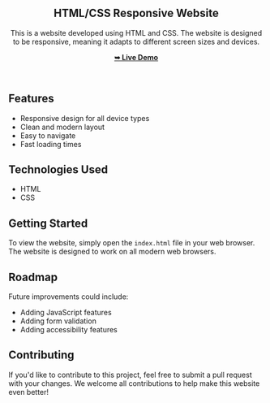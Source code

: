 <div align="center">
    
  <h2 align="center">HTML/CSS Responsive Website</h2>

  This is a website developed using HTML and CSS. The website is designed to be responsive, meaning it adapts to different screen sizes and devices.

  <a href="https://omar-alabyadh.github.io/Html-css-Project-3/"><strong>➥ Live Demo</strong></a>

</div>

<br />

## Features

- Responsive design for all device types
- Clean and modern layout
- Easy to navigate
- Fast loading times

## Technologies Used

- HTML
- CSS

## Getting Started

To view the website, simply open the `index.html` file in your web browser. The website is designed to work on all modern web browsers.

## Roadmap

Future improvements could include:

- Adding JavaScript features
- Adding form validation
- Adding accessibility features

## Contributing

If you'd like to contribute to this project, feel free to submit a pull request with your changes. We welcome all contributions to help make this website even better!
